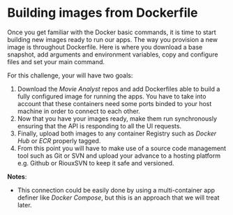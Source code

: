 # Building images from Dockerfile

Once you get familiar with the Docker basic commands, it is time to start building new images ready to run our apps. The way you provision a new image is throughout Dockerfile. Here is where you download a base snapshot, add arguments and environment variables, copy and configure files and set your main command. 

For this challenge, your will have two goals:

1. Download the *Movie Analyst* repos and add Dockerfiles able to build a fully configured image for running the apps. You have to take into account that these containers need some ports binded to your host machine in order to connect to each other.
2. Now that you have your images ready, make them run synchronously ensuring that the API is responding to all the UI requests.
3. Finally, upload both images to any container Registry such as *Docker Hub* or *ECR* properly tagged. 
4. From this point you will have to make use of a source code management tool such as Git or SVN and upload your advance to a hosting platform e.g. Github or RiouxSVN to keep it safe and versioned.

**Notes**: 
- This connection could be easily done by using a multi-container app definer like *Docker Compose*, but this is an approach that we will treat later.